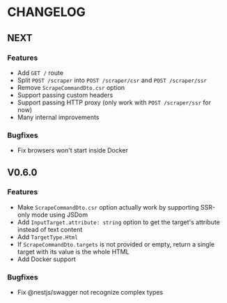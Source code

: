 # CHANGELOG

## NEXT

### Features

- Add `GET /` route
- Split `POST /scraper` into `POST /scraper/csr` and `POST /scraper/ssr`
- Remove `ScrapeCommandDto.csr` option
- Support passing custom headers
- Support passing HTTP proxy (only work with `POST /scraper/ssr` for now)
- Many internal improvements

### Bugfixes

- Fix browsers won't start inside Docker

## V0.6.0

### Features

- Make `ScrapeCommandDto.csr` option actually work by supporting SSR-only mode using JSDom
- Add `InputTarget.attribute: string` option to get the target's attribute instead of text content
- Add `TargetType.Html`
- If `ScrapeCommandDto.targets` is not provided or empty, return a single target with its value is the whole HTML
- Add Docker support

### Bugfixes

- Fix @nestjs/swagger not recognize complex types
